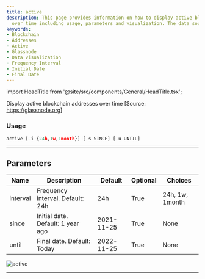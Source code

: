 ```yaml
---
title: active
description: This page provides information on how to display active blockchain addresses
  over time including usage, parameters and visualization. The data source is Glassnode.
keywords:
- Blockchain
- Addresses
- Active
- Glassnode
- Data visualization
- Frequency Interval
- Initial Date
- Final Date
---
```


import HeadTitle from '@site/src/components/General/HeadTitle.tsx';

<HeadTitle title="crypto/dd/active - Reference | OpenBB Terminal Docs" />

Display active blockchain addresses over time [Source: https://glassnode.org]

### Usage

```python
active [-i {24h,1w,1month}] [-s SINCE] [-u UNTIL]
```

---

## Parameters

| Name | Description | Default | Optional | Choices |
| ---- | ----------- | ------- | -------- | ------- |
| interval | Frequency interval. Default: 24h | 24h | True | 24h, 1w, 1month |
| since | Initial date. Default: 1 year ago | 2021-11-25 | True | None |
| until | Final date. Default: Today | 2022-11-25 | True | None |

![active](https://user-images.githubusercontent.com/46355364/154058739-e30fed47-c86f-4aef-a699-1bc69180c607.png)

---

